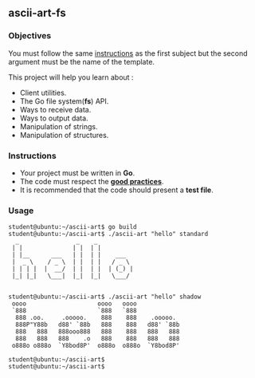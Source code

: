 ## ascii-art-fs

### Objectives

You must follow the same [instructions](https://github.com/01-edu/public/ascii-art.en.md) as the first subject but the second argument must be the name of the template.

This project will help you learn about :

- Client utilities.
- The Go file system(**fs**) API.
- Ways to receive data.
- Ways to output data.
- Manipulation of strings.
- Manipulation of structures.

### Instructions

- Your project must be written in **Go**.
- The code must respect the [**good practices**](https://github.com/01-edu/public/good-practices.en.md).
- It is recommended that the code should present a **test file**.

### Usage

```console
student@ubuntu:~/ascii-art$ go build
student@ubuntu:~/ascii-art$ ./ascii-art "hello" standard
  _                _    _           
 | |              | |  | |          
 | |__      ___   | |  | |    ___   
 |  _ \    / _ \  | |  | |   / _ \  
 | | | |  |  __/  | |  | |  | (_) | 
 |_| |_|   \___|  |_|  |_|   \___/  
                                    
                                    
student@ubuntu:~/ascii-art$ ./ascii-art "hello" shadow
 oooo                    oooo   oooo             
 `888                    `888   `888             
  888 .oo.     .ooooo.    888    888    .ooooo.  
  888P"Y88b   d88' `88b   888    888   d88' `88b 
  888   888   888ooo888   888    888   888   888 
  888   888   888    .o   888    888   888   888 
 o888o o888o  `Y8bod8P'  o888o  o888o  `Y8bod8P' 
                                                 
student@ubuntu:~/ascii-art$
student@ubuntu:~/ascii-art$
```
